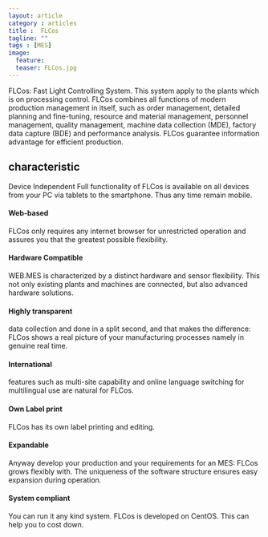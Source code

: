 ```yaml
---
layout: article
category : articles
title :  FLCos
tagline: ""
tags : [MES]
image:
  feature:
  teaser: FLCos.jpg
---
```



FLCos: Fast Light Controlling System. This system apply to the plants which is on processing control.
FLCos combines all functions of modern production management in itself, such as order management, detailed planning and fine-tuning,
resource and material management, personnel management, quality management, machine data collection (MDE), factory data capture (BDE) and performance analysis.
FLCos guarantee information advantage for efficient production.

## characteristic
Device Independent
Full functionality of FLCos is available on all devices from your PC via tablets to the smartphone. Thus any time remain mobile.

#### Web-based
FLCos only requires any internet browser for unrestricted operation and assures you that the greatest possible flexibility.

#### Hardware Compatible
WEB.MES is characterized by a distinct hardware and sensor flexibility. This not only existing plants and machines are connected, but also advanced hardware solutions.

#### Highly transparent
data collection and done in a split second, and that makes the difference: FLCos shows a real picture of your manufacturing processes namely in genuine real time.

#### International
features such as multi-site capability and online language switching for multilingual use are natural for FLCos.

#### Own Label print
FLCos has its own label printing and editing.

#### Expandable
Anyway develop your production and your requirements for an MES: FLCos grows flexibly with. The uniqueness of the software structure ensures easy expansion during operation.

#### System compliant
You can run it any kind system. FLCos is developed on CentOS. This can help you to cost down.






